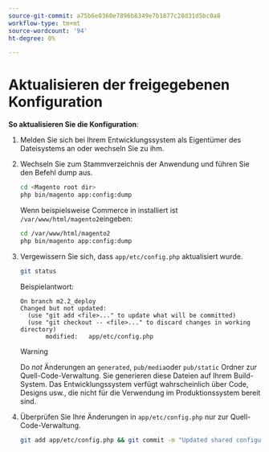 ```yaml
---
source-git-commit: a75b6e0360e7896b8349e7b1877c28d31d5bc0a8
workflow-type: tm+mt
source-wordcount: '94'
ht-degree: 0%

---
```

# Aktualisieren der freigegebenen Konfiguration

**So aktualisieren Sie die Konfiguration**:

1. Melden Sie sich bei Ihrem Entwicklungssystem als Eigentümer des Dateisystems an oder wechseln Sie zu ihm.

1. Wechseln Sie zum Stammverzeichnis der Anwendung und führen Sie den Befehl dump aus.

   ```bash
   cd <Magento root dir>
   php bin/magento app:config:dump
   ```

   Wenn beispielsweise Commerce in installiert ist `/var/www/html/magento2`eingeben:

   ```bash
   cd /var/www/html/magento2
   php bin/magento app:config:dump
   ```

1. Vergewissern Sie sich, dass `app/etc/config.php` aktualisiert wurde.

   ```bash
   git status
   ```

   Beispielantwort:

   ```terminal
   On branch m2.2_deploy
   Changed but not updated:
     (use "git add <file>..." to update what will be committed)
     (use "git checkout -- <file>..." to discard changes in working directory)
          modified:   app/etc/config.php
   ```

   >[!WARNING]
   >
   >Do _not_ Änderungen an `generated`, `pub/media`oder `pub/static` Ordner zur Quell-Code-Verwaltung. Sie generieren diese Dateien auf Ihrem Build-System. Das Entwicklungssystem verfügt wahrscheinlich über Code, Designs usw., die nicht für die Verwendung im Produktionssystem bereit sind.

1. Überprüfen Sie Ihre Änderungen in `app/etc/config.php` nur zur Quell-Code-Verwaltung.

   ```bash
   git add app/etc/config.php && git commit -m "Updated shared configuration" && git push mconfig m2.2_deploy
   ```
